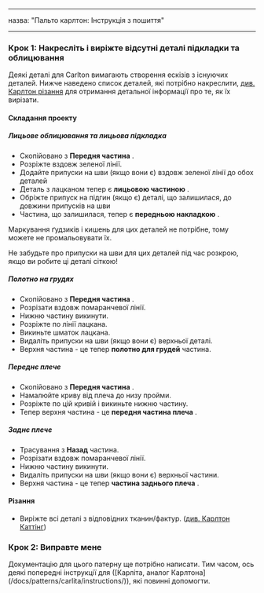 - - -
назва: "Пальто карлтон: Інструкція з пошиття"
- - -

### Крок 1: Накресліть і виріжте відсутні деталі підкладки та облицювання

Деякі деталі для Carlton вимагають створення ескізів з існуючих деталей. Нижче наведено список деталей, які потрібно накреслити, [див. Карлтон різання](/docs/patterns/carlton/cutting/) для отримання детальної інформації про те, як їх вирізати.

#### Складання проекту

##### Лицьове облицювання та лицьова підкладка

- Скопійовано з **Передня частина** .
- Розріжте вздовж зеленої лінії.
- Додайте припуски на шви (якщо вони є) вздовж зеленої лінії до обох деталей
- Деталь з лацканом тепер є **лицьовою частиною** .
- Обріжте припуск на підгин (якщо є) деталі, що залишилася, до довжини припусків на шви
- Частина, що залишилася, тепер є **передньою накладкою** .

<Note>

Маркування ґудзиків і кишень для цих деталей не потрібне, тому можете не промальовувати їх.

</Note>

<Warning>

Не забудьте про припуски на шви для цих деталей під час розкрою, якщо ви робите ці деталі сіткою!

</Warning>

##### Полотно на грудях

- Скопійовано з **Передня частина** .
- Розрізати вздовж помаранчевої лінії.
- Нижню частину викинути.
- Розріжте по лінії лацкана.
- Викиньте шматок лацкана.
- Видаліть припуски на шви (якщо вони є) верхньої деталі.
- Верхня частина - це тепер **полотно для грудей** частина.

##### Переднє плече

- Скопійовано з **Передня частина** .
- Намалюйте криву від плеча до низу пройми.
- Розріжте по цій кривій і викиньте нижню частину.
- Тепер верхня частина - це **передня частина плеча** .

##### Заднє плече

- Трасування з **Назад** частина.
- Розрізати вздовж помаранчевої лінії.
- Нижню частину викинути.
- Видаліть припуски на шви (якщо вони є) верхньої частини.
- Верхня частина - це тепер **частина заднього плеча** .

#### Різання

- Виріжте всі деталі з відповідних тканин/фактур. ([див. Карлтон Каттінг](/docs/patterns/carlton/cutting/))

### Крок 2: Виправте мене

<Fixme>

Документацію для цього патерну ще потрібно написати. Тим часом, ось деякі попередні інструкції для ([Карліта, аналог Карлтона] (/docs/patterns/carlita/instructions/)), які повинні допомогти.

</Fixme>
